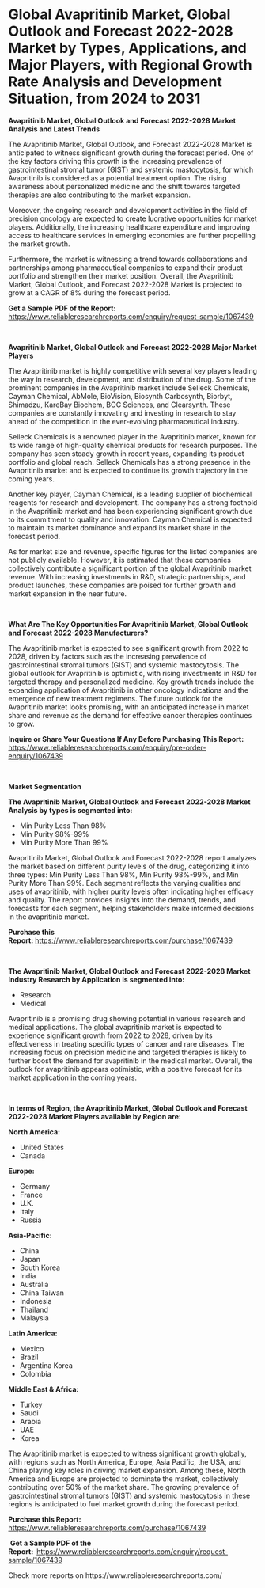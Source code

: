 <p><h1>Global Avapritinib Market, Global Outlook and Forecast 2022-2028 Market by Types, Applications, and Major Players, with Regional Growth Rate Analysis and Development Situation, from 2024 to 2031</h1></p><p><strong>Avapritinib Market, Global Outlook and Forecast 2022-2028 Market Analysis and Latest Trends</strong></p>
<p><p>The Avapritinib Market, Global Outlook, and Forecast 2022-2028 Market is anticipated to witness significant growth during the forecast period. One of the key factors driving this growth is the increasing prevalence of gastrointestinal stromal tumor (GIST) and systemic mastocytosis, for which Avapritinib is considered as a potential treatment option. The rising awareness about personalized medicine and the shift towards targeted therapies are also contributing to the market expansion.</p><p>Moreover, the ongoing research and development activities in the field of precision oncology are expected to create lucrative opportunities for market players. Additionally, the increasing healthcare expenditure and improving access to healthcare services in emerging economies are further propelling the market growth.</p><p>Furthermore, the market is witnessing a trend towards collaborations and partnerships among pharmaceutical companies to expand their product portfolio and strengthen their market position. Overall, the Avapritinib Market, Global Outlook, and Forecast 2022-2028 Market is projected to grow at a CAGR of 8% during the forecast period.</p></p>
<p><strong>Get a Sample PDF of the Report:&nbsp;</strong> <a href="https://www.reliableresearchreports.com/enquiry/request-sample/1067439">https://www.reliableresearchreports.com/enquiry/request-sample/1067439</a></p>
<p>&nbsp;</p>
<p><strong>Avapritinib Market, Global Outlook and Forecast 2022-2028 Major Market Players</strong></p>
<p><p>The Avapritinib market is highly competitive with several key players leading the way in research, development, and distribution of the drug. Some of the prominent companies in the Avapritinib market include Selleck Chemicals, Cayman Chemical, AbMole, BioVision, Biosynth Carbosynth, Biorbyt, Shimadzu, KareBay Biochem, BOC Sciences, and Clearsynth. These companies are constantly innovating and investing in research to stay ahead of the competition in the ever-evolving pharmaceutical industry.</p><p>Selleck Chemicals is a renowned player in the Avapritinib market, known for its wide range of high-quality chemical products for research purposes. The company has seen steady growth in recent years, expanding its product portfolio and global reach. Selleck Chemicals has a strong presence in the Avapritinib market and is expected to continue its growth trajectory in the coming years.</p><p>Another key player, Cayman Chemical, is a leading supplier of biochemical reagents for research and development. The company has a strong foothold in the Avapritinib market and has been experiencing significant growth due to its commitment to quality and innovation. Cayman Chemical is expected to maintain its market dominance and expand its market share in the forecast period.</p><p>As for market size and revenue, specific figures for the listed companies are not publicly available. However, it is estimated that these companies collectively contribute a significant portion of the global Avapritinib market revenue. With increasing investments in R&D, strategic partnerships, and product launches, these companies are poised for further growth and market expansion in the near future.</p></p>
<p>&nbsp;</p>
<p><strong>What Are The Key Opportunities For Avapritinib Market, Global Outlook and Forecast 2022-2028 Manufacturers?</strong></p>
<p><p>The Avapritinib market is expected to see significant growth from 2022 to 2028, driven by factors such as the increasing prevalence of gastrointestinal stromal tumors (GIST) and systemic mastocytosis. The global outlook for Avapritinib is optimistic, with rising investments in R&D for targeted therapy and personalized medicine. Key growth trends include the expanding application of Avapritinib in other oncology indications and the emergence of new treatment regimens. The future outlook for the Avapritinib market looks promising, with an anticipated increase in market share and revenue as the demand for effective cancer therapies continues to grow.</p></p>
<p><strong>Inquire or Share Your Questions If Any Before Purchasing This Report:</strong> <a href="https://www.reliableresearchreports.com/enquiry/pre-order-enquiry/1067439">https://www.reliableresearchreports.com/enquiry/pre-order-enquiry/1067439</a></p>
<p>&nbsp;</p>
<p><strong>Market Segmentation</strong></p>
<p><strong>The Avapritinib Market, Global Outlook and Forecast 2022-2028 Market Analysis by types is segmented into:</strong></p>
<p><ul><li>Min Purity Less Than 98%</li><li>Min Purity 98%-99%</li><li>Min Purity More Than 99%</li></ul></p>
<p><p>Avapritinib Market, Global Outlook and Forecast 2022-2028 report analyzes the market based on different purity levels of the drug, categorizing it into three types: Min Purity Less Than 98%, Min Purity 98%-99%, and Min Purity More Than 99%. Each segment reflects the varying qualities and uses of avapritinib, with higher purity levels often indicating higher efficacy and quality. The report provides insights into the demand, trends, and forecasts for each segment, helping stakeholders make informed decisions in the avapritinib market.</p></p>
<p><strong>Purchase this Report:&nbsp;</strong><a href="https://www.reliableresearchreports.com/purchase/1067439">https://www.reliableresearchreports.com/purchase/1067439</a></p>
<p>&nbsp;</p>
<p><strong>The Avapritinib Market, Global Outlook and Forecast 2022-2028 Market Industry Research by Application is segmented into:</strong></p>
<p><ul><li>Research</li><li>Medical</li></ul></p>
<p><p>Avapritinib is a promising drug showing potential in various research and medical applications. The global avapritinib market is expected to experience significant growth from 2022 to 2028, driven by its effectiveness in treating specific types of cancer and rare diseases. The increasing focus on precision medicine and targeted therapies is likely to further boost the demand for avapritinib in the medical market. Overall, the outlook for avapritinib appears optimistic, with a positive forecast for its market application in the coming years.</p></p>
<p>&nbsp;</p>
<p><strong>In terms of Region, the Avapritinib Market, Global Outlook and Forecast 2022-2028 Market Players available by Region are:</strong></p>
<p>
    <p> <strong> North America: </strong>
        <ul>
            <li>United States</li>
            <li>Canada</li>
        </ul>
        </p> 
    <p> <strong> Europe: </strong>
        <ul>
            <li>Germany</li>
            <li>France</li>
            <li>U.K.</li>
            <li>Italy</li>
            <li>Russia</li>
        </ul>
        </p> 
    <p> <strong> Asia-Pacific: </strong>
        <ul>
            <li>China</li>
            <li>Japan</li>
            <li>South Korea</li>
            <li>India</li>
            <li>Australia</li>
            <li>China Taiwan</li>
            <li>Indonesia</li>
            <li>Thailand</li>
            <li>Malaysia</li>
        </ul>
        </p> 
    <p> <strong> Latin America: </strong>
        <ul>
            <li>Mexico</li>
            <li>Brazil</li>
            <li>Argentina Korea</li>
            <li>Colombia</li>
        </ul>
        </p> 
    <p> <strong> Middle East & Africa: </strong>
        <ul>
            <li>Turkey</li>
            <li>Saudi</li>
            <li>Arabia</li>
            <li>UAE</li>
            <li>Korea</li>
        </ul>
    </p>
    </p>
<p><p>The Avapritinib market is expected to witness significant growth globally, with regions such as North America, Europe, Asia Pacific, the USA, and China playing key roles in driving market expansion. Among these, North America and Europe are projected to dominate the market, collectively contributing over 50% of the market share. The growing prevalence of gastrointestinal stromal tumors (GIST) and systemic mastocytosis in these regions is anticipated to fuel market growth during the forecast period.</p></p>
<p><strong>Purchase this Report: </strong><a href="https://www.reliableresearchreports.com/purchase/1067439">https://www.reliableresearchreports.com/purchase/1067439</a></p>
<p>&nbsp;<strong>Get a Sample PDF of the Report:&nbsp;&nbsp;</strong><a href="https://www.reliableresearchreports.com/enquiry/request-sample/1067439">https://www.reliableresearchreports.com/enquiry/request-sample/1067439</a></p>
<p><strong></strong></p>
<p>Check more reports on https://www.reliableresearchreports.com/</p>